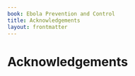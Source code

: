 ```yaml
---
book: Ebola Prevention and Control
title: Acknowledgements
layout: frontmatter
---
```


# Acknowledgements

